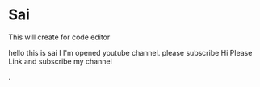  # Sai
This will create for code editor

hello this is sai
 I
I'm opened youtube channel. please subscribe
Hi Please Link and subscribe my channel 

.
